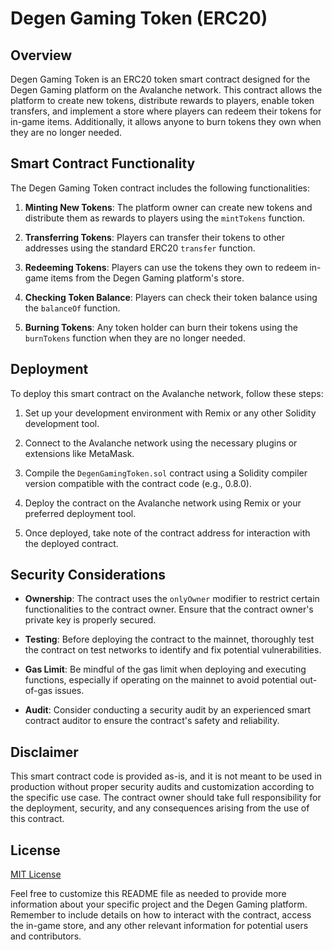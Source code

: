 # Degen Gaming Token (ERC20)

## Overview

Degen Gaming Token is an ERC20 token smart contract designed for the Degen Gaming platform on the Avalanche network. This contract allows the platform to create new tokens, distribute rewards to players, enable token transfers, and implement a store where players can redeem their tokens for in-game items. Additionally, it allows anyone to burn tokens they own when they are no longer needed.

## Smart Contract Functionality

The Degen Gaming Token contract includes the following functionalities:

1. **Minting New Tokens**: The platform owner can create new tokens and distribute them as rewards to players using the `mintTokens` function.

2. **Transferring Tokens**: Players can transfer their tokens to other addresses using the standard ERC20 `transfer` function.

3. **Redeeming Tokens**: Players can use the tokens they own to redeem in-game items from the Degen Gaming platform's store.

4. **Checking Token Balance**: Players can check their token balance using the `balanceOf` function.

5. **Burning Tokens**: Any token holder can burn their tokens using the `burnTokens` function when they are no longer needed.

## Deployment

To deploy this smart contract on the Avalanche network, follow these steps:

1. Set up your development environment with Remix or any other Solidity development tool.

2. Connect to the Avalanche network using the necessary plugins or extensions like MetaMask.

3. Compile the `DegenGamingToken.sol` contract using a Solidity compiler version compatible with the contract code (e.g., 0.8.0).

4. Deploy the contract on the Avalanche network using Remix or your preferred deployment tool.

5. Once deployed, take note of the contract address for interaction with the deployed contract.

## Security Considerations

- **Ownership**: The contract uses the `onlyOwner` modifier to restrict certain functionalities to the contract owner. Ensure that the contract owner's private key is properly secured.

- **Testing**: Before deploying the contract to the mainnet, thoroughly test the contract on test networks to identify and fix potential vulnerabilities.

- **Gas Limit**: Be mindful of the gas limit when deploying and executing functions, especially if operating on the mainnet to avoid potential out-of-gas issues.

- **Audit**: Consider conducting a security audit by an experienced smart contract auditor to ensure the contract's safety and reliability.

## Disclaimer

This smart contract code is provided as-is, and it is not meant to be used in production without proper security audits and customization according to the specific use case. The contract owner should take full responsibility for the deployment, security, and any consequences arising from the use of this contract.

## License

[MIT License](LICENSE)

Feel free to customize this README file as needed to provide more information about your specific project and the Degen Gaming platform. Remember to include details on how to interact with the contract, access the in-game store, and any other relevant information for potential users and contributors.
